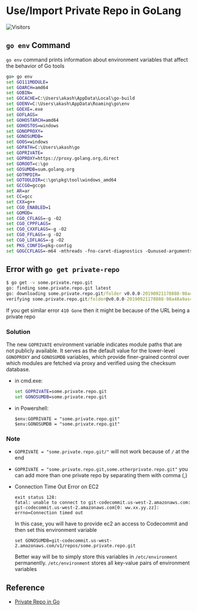 # Use/Import Private Repo in GoLang

![Visitors](https://api.visitorbadge.io/api/visitors?path=aasisodiya.go.golang-private-package&labelColor=%23ffa500&countColor=%23263759&labelStyle=upper)

## `go env` Command

`go env` command prints information about environment variables that affect the behavior of Go tools

```bat
go> go env
set GO111MODULE=
set GOARCH=amd64
set GOBIN=
set GOCACHE=C:\Users\akash\AppData\Local\go-build
set GOENV=C:\Users\akash\AppData\Roaming\go\env  
set GOEXE=.exe
set GOFLAGS=
set GOHOSTARCH=amd64
set GOHOSTOS=windows
set GONOPROXY=
set GONOSUMDB=
set GOOS=windows
set GOPATH=C:\Users\akash\go
set GOPRIVATE=
set GOPROXY=https://proxy.golang.org,direct
set GOROOT=c:\go
set GOSUMDB=sum.golang.org
set GOTMPDIR=
set GOTOOLDIR=c:\go\pkg\tool\windows_amd64
set GCCGO=gccgo
set AR=ar
set CC=gcc
set CXX=g++
set CGO_ENABLED=1
set GOMOD=
set CGO_CFLAGS=-g -O2
set CGO_CPPFLAGS=
set CGO_CXXFLAGS=-g -O2
set CGO_FFLAGS=-g -O2
set CGO_LDFLAGS=-g -O2
set PKG_CONFIG=pkg-config
set GOGCCFLAGS=-m64 -mthreads -fno-caret-diagnostics -Qunused-arguments -fmessage-length=0 -fdebug-prefix-map=C:\Users\akash\AppData\Local\Temp\go-build859714054=/tmp/go-build -gno-record-gcc-switches
```

## Error with `go get private-repo`

```bat
$ go get -v some.private.repo.git
go: finding some.private.repo.git latest
go: downloading some.private.repo.git/folder v0.0.0-20190921178888-98a48a9as456
verifying some.private.repo.git/folder@v0.0.0-20190921178888-98a48a9as456: some.private.repo.git/folder@v0.0.0-20190921178888-98a48a9as456: reading https://sum.golang.org/lookup/some.private.repo.git/folder@v0.0.0-20190921178888-98a48a9as456: 410 Gone
```

If you get similar error `410 Gone` then it might be because of the URL being a private repo

### Solution

The new `GOPRIVATE` environment variable indicates module paths that are not publicly available. It serves as the default value for the lower-level `GONOPROXY` and `GONOSUMDB` variables, which provide finer-grained control over which modules are fetched via proxy and verified using the checksum database.

* in cmd.exe:

    ``` bat
    set GOPRIVATE=some.private.repo.git
    set GONOSUMDB=some.private.repo.git
    ```

* in Powershell:

    ``` posh
    $env:GOPRIVATE = "some.private.repo.git"
    $env:GONOSUMDB = "some.private.repo.git"
    ```

### Note

* `GOPRIVATE = "some.private.repo.git/"` will not work because of `/` at the end
* `GOPRIVATE = "some.private.repo.git,some.otherprivate.repo.git"` you can add more than one private repo by separating them with comma (,)
* Connection Time Out Error on EC2

  ```posh
  exit status 128:
  fatal: unable to connect to git-codecommit.us-west-2.amazonaws.com:
  git-codecommit.us-west-2.amazonaws.com[0: ww.xx.yy.zz]: errno=Connection timed out
  ```

  In this case, you will have to provide ec2 an access to Codecommit and then set this environment variable

  ```posh
  set GONOSUMDB=git-codecommit.us-west-2.amazonaws.com/v1/repos/some.private.repo.git
  ```

  Better way will be to simply store this variables in `/etc/environment` permanently. `/etc/environment` stores all key-value pairs of environment variables

## Reference

* [Private Repo in Go](https://stackoverflow.com/questions/57885949/private-repo-go-1-13-go-mod-failed-ping-sum-golang-org-lookup-ver/57887036#57887036)
